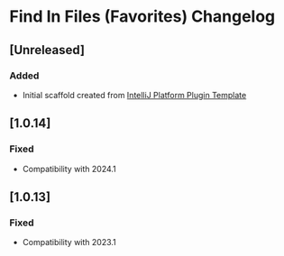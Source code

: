<!-- Keep a Changelog guide -> https://keepachangelog.com -->

# Find In Files (Favorites) Changelog

## [Unreleased]
### Added
- Initial scaffold created from [IntelliJ Platform Plugin Template](https://github.com/JetBrains/intellij-platform-plugin-template)

## [1.0.14]
### Fixed
- Compatibility with 2024.1

## [1.0.13]
### Fixed 
- Compatibility with 2023.1